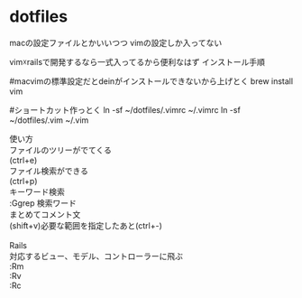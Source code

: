 # dotfiles
macの設定ファイルとかいいつつ
vimの設定しか入ってない

vim☓railsで開発するなら一式入ってるから便利なはず
インストール手順

#macvimの標準設定だとdeinがインストールできないから上げとく
brew install vim

#ショートカット作っとく
ln -sf ~/dotfiles/.vimrc ~/.vimrc
ln -sf ~/dotfiles/.vim ~/.vim

使い方<br>
ファイルのツリーがでてくる<br>
(ctrl+e)<br>
ファイル検索ができる<br>
(ctrl+p)<br>
キーワード検索<br>
:Ggrep 検索ワード<br>
まとめてコメント文<br>
(shift+v)必要な範囲を指定したあと(ctrl+-)<br><br>
Rails<br>
対応するビュー、モデル、コントローラーに飛ぶ<br>
:Rm<br>
:Rv<br>
:Rc<br>

